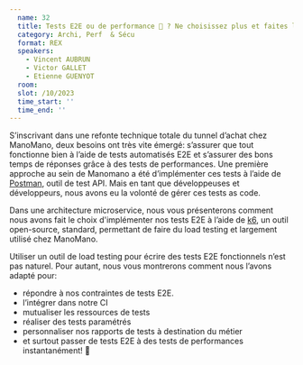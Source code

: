 ```yaml
---
  name: 32
  title: Tests E2E ou de performance 🧐 ? Ne choisissez plus et faites les deux! REX de la mise en place de tests E2E avec un outil de load testing chez ManoMano!
  category: Archi, Perf  & Sécu
  format: REX
  speakers: 
    - Vincent AUBRUN
    - Victor GALLET
    - Etienne GUENYOT
  room: 
  slot: /10/2023
  time_start: ''
  time_end: ''
---
```

S’inscrivant dans une refonte technique totale du tunnel d’achat chez ManoMano, deux besoins ont très vite émergé: s’assurer que tout fonctionne bien à l’aide de tests automatisés E2E et s’assurer des bons temps de réponses grâce à des tests de performances.
Une première approche au sein de Manomano a été d’implémenter ces tests à l’aide de [Postman](https://www.postman.com/), outil de test API. Mais en tant que développeuses et développeurs, nous avons eu la volonté de gérer ces tests as code.

Dans une architecture microservice, nous vous présenterons comment nous avons fait le choix d'implémenter nos tests E2E à l’aide de [k6](https://k6.io/), un outil open-source, standard,  permettant de faire du load testing et largement utilisé chez ManoMano.

Utiliser un outil de load testing pour écrire des tests E2E fonctionnels n’est pas naturel. Pour autant, nous vous montrerons comment nous l’avons adapté pour:

* répondre à nos contraintes de tests E2E.
* l’intégrer dans notre CI
* mutualiser les ressources de tests
* réaliser des tests paramétrés
* personnaliser nos rapports de tests à destination du métier
* et surtout passer de tests E2E à des tests de performances instantanément! 🥊

